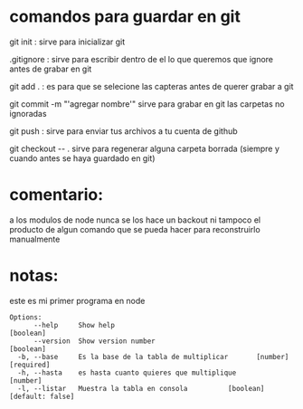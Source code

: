 
# comandos para guardar en git
git init : sirve para inicializar git

.gitignore : sirve para escribir dentro de el lo que queremos que ignore antes de grabar en git 

git add . : es para que se selecione las capteras antes de querer grabar a git

git commit -m "'agregar nombre'"  sirve para grabar en git las carpetas no ignoradas

git push : sirve para enviar tus archivos a tu cuenta de github 

git checkout -- .  sirve para regenerar alguna carpeta borrada (siempre y cuando antes se haya guardado en git)



# comentario:
a los modulos de node nunca se los hace un backout
ni tampoco el producto de algun comando que se pueda hacer para reconstruirlo manualmente

# notas:
este es mi primer programa en node


```
Options:
      --help     Show help                                             [boolean]
      --version  Show version number                                   [boolean]
  -b, --base     Es la base de la tabla de multiplicar       [number] [required]
  -h, --hasta    es hasta cuanto quieres que multiplique                [number]
  -l, --listar   Muestra la tabla en consola          [boolean] [default: false]
  ```